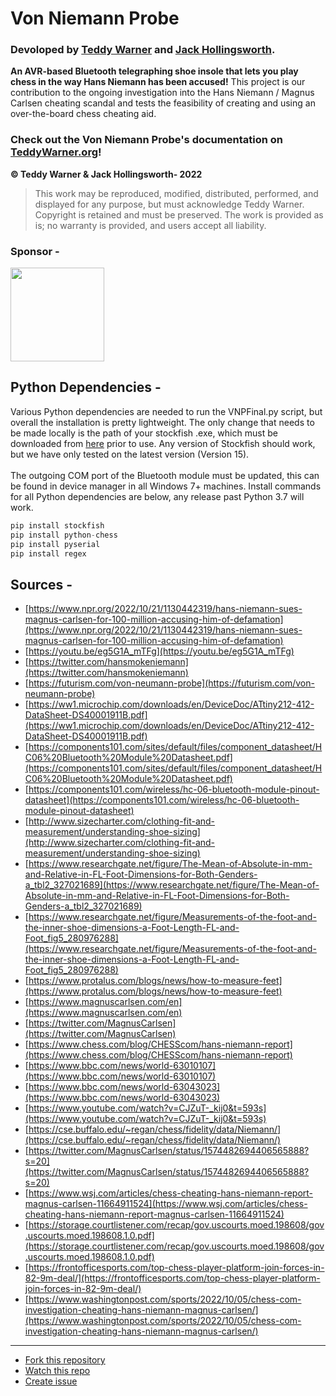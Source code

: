 # Von Niemann Probe
### Devoloped by [Teddy Warner](https://teddywarner.org/About-Me/about/) and [Jack Hollingsworth](http://fabacademy.org/2021/labs/charlotte/students/jack-hollingsworth/about/).

**An AVR-based Bluetooth telegraphing shoe insole that lets you play chess in the way Hans Niemann has been accused!** This project is our contribution to the ongoing investigation into the Hans Niemann / Magnus Carlsen cheating scandal and tests the feasibility of creating and using an over-the-board chess cheating aid.

### Check out the Von Niemann Probe's documentation on [TeddyWarner.org](https://teddywarner.org/Projects/VonNiemannProbe/)!

**© Teddy Warner & Jack Hollingsworth- 2022**
> This work may be reproduced, modified, distributed, performed, and displayed for any purpose,
> but must acknowledge Teddy Warner. Copyright is retained and must be preserved. 
> The work is provided as is; no warranty is provided, and users accept all liability.

### Sponsor -
<a href="https://www.pcbway.com/"><img src="https://teddywarner.org/images/VonNiemannProbe/PCBWay.png" width="150"></a>

## Python Dependencies - 

Various Python dependencies are needed to run the VNPFinal.py script, but overall the installation is pretty lightweight. The only change that needs to be made locally is the path of your stockfish .exe, which must be downloaded from [here](https://stockfishchess.org/download/) prior to use. Any version of Stockfish should work, but we have only tested on the latest version (Version 15). 
<br/><br/>
The outgoing COM port of the Bluetooth module must be updated, this can be found in device manager in all Windows 7+ machines. 
Install commands for all Python dependencies are below, any release past Python 3.7 will work.

```python
pip install stockfish
pip install python-chess
pip install pyserial
pip install regex
```

## Sources -
- [https://www.npr.org/2022/10/21/1130442319/hans-niemann-sues-magnus-carlsen-for-100-million-accusing-him-of-defamation](https://www.npr.org/2022/10/21/1130442319/hans-niemann-sues-magnus-carlsen-for-100-million-accusing-him-of-defamation)
- [https://youtu.be/eg5G1A_mTFg](https://youtu.be/eg5G1A_mTFg)
- [https://twitter.com/hansmokeniemann](https://twitter.com/hansmokeniemann)
- [https://futurism.com/von-neumann-probe](https://futurism.com/von-neumann-probe)
- [https://ww1.microchip.com/downloads/en/DeviceDoc/ATtiny212-412-DataSheet-DS40001911B.pdf](https://ww1.microchip.com/downloads/en/DeviceDoc/ATtiny212-412-DataSheet-DS40001911B.pdf)
- [https://components101.com/sites/default/files/component_datasheet/HC06%20Bluetooth%20Module%20Datasheet.pdf](https://components101.com/sites/default/files/component_datasheet/HC06%20Bluetooth%20Module%20Datasheet.pdf)
- [https://components101.com/wireless/hc-06-bluetooth-module-pinout-datasheet](https://components101.com/wireless/hc-06-bluetooth-module-pinout-datasheet)
- [http://www.sizecharter.com/clothing-fit-and-measurement/understanding-shoe-sizing](http://www.sizecharter.com/clothing-fit-and-measurement/understanding-shoe-sizing)
- [https://www.researchgate.net/figure/The-Mean-of-Absolute-in-mm-and-Relative-in-FL-Foot-Dimensions-for-Both-Genders-a_tbl2_327021689](https://www.researchgate.net/figure/The-Mean-of-Absolute-in-mm-and-Relative-in-FL-Foot-Dimensions-for-Both-Genders-a_tbl2_327021689)
- [https://www.researchgate.net/figure/Measurements-of-the-foot-and-the-inner-shoe-dimensions-a-Foot-Length-FL-and-Foot_fig5_280976288](https://www.researchgate.net/figure/Measurements-of-the-foot-and-the-inner-shoe-dimensions-a-Foot-Length-FL-and-Foot_fig5_280976288)
- [https://www.protalus.com/blogs/news/how-to-measure-feet](https://www.protalus.com/blogs/news/how-to-measure-feet)
- [https://www.magnuscarlsen.com/en](https://www.magnuscarlsen.com/en)
- [https://twitter.com/MagnusCarlsen](https://twitter.com/MagnusCarlsen)
- [https://www.chess.com/blog/CHESScom/hans-niemann-report](https://www.chess.com/blog/CHESScom/hans-niemann-report)
- [https://www.bbc.com/news/world-63010107](https://www.bbc.com/news/world-63010107)
- [https://www.bbc.com/news/world-63043023](https://www.bbc.com/news/world-63043023)
- [https://www.youtube.com/watch?v=CJZuT-_kij0&t=593s](https://www.youtube.com/watch?v=CJZuT-_kij0&t=593s)
- [https://cse.buffalo.edu/~regan/chess/fidelity/data/Niemann/](https://cse.buffalo.edu/~regan/chess/fidelity/data/Niemann/)
- [https://twitter.com/MagnusCarlsen/status/1574482694406565888?s=20](https://twitter.com/MagnusCarlsen/status/1574482694406565888?s=20)
- [https://www.wsj.com/articles/chess-cheating-hans-niemann-report-magnus-carlsen-11664911524](https://www.wsj.com/articles/chess-cheating-hans-niemann-report-magnus-carlsen-11664911524)
- [https://storage.courtlistener.com/recap/gov.uscourts.moed.198608/gov.uscourts.moed.198608.1.0.pdf](https://storage.courtlistener.com/recap/gov.uscourts.moed.198608/gov.uscourts.moed.198608.1.0.pdf)
- [https://frontofficesports.com/top-chess-player-platform-join-forces-in-82-9m-deal/](https://frontofficesports.com/top-chess-player-platform-join-forces-in-82-9m-deal/)
- [https://www.washingtonpost.com/sports/2022/10/05/chess-com-investigation-cheating-hans-niemann-magnus-carlsen/](https://www.washingtonpost.com/sports/2022/10/05/chess-com-investigation-cheating-hans-niemann-magnus-carlsen/)

---
- [Fork this repository](https://github.com/Twarner491/VonNiemannProbe/fork)
- [Watch this repo](https://github.com/Twarner491/VonNiemannProbe/subscription)
- [Create issue](https://github.com/Twarner491/VonNiemannProbe/issues/new)
